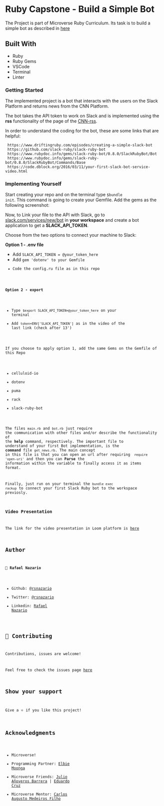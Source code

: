 # Ruby Capstone - Build a Simple Bot
>
The Project is part of Microverse Ruby Curriculum. Its task is to build a simple bot as described in [here](https://www.notion.so/Build-your-own-bot-ebd0d7ac5da240e5987720bdc83f38fa)

## Built With

- Ruby
- Ruby Gems
- VSCode
- Terminal
- Linter

### Getting Started

The implemented project is a bot that interacts with the users on the Slack Platform and returns news from the CNN Platform. 

The bot takes the API token to work on Slack and is implemented using the <strong>rss</strong> functionality of the page of the [CNN-rss](https://edition.cnn.com/services/rss/). 

In order to understand the coding for the bot, these are some links that are helpful:

     https://www.driftingruby.com/episodes/creating-a-simple-slack-bot
     https://github.com/slack-ruby/slack-ruby-bot
     https://www.rubydoc.info/gems/slack-ruby-bot/0.8.0/SlackRubyBot/Bot
     https://www.rubydoc.info/gems/slack-ruby-bot/0.8.0/SlackRubyBot/Commands/Base
     https://code.dblock.org/2016/03/11/your-first-slack-bot-service-video.html
>

### Implementing Yourself

Start creating your repo and on the terminal type <code>$bundle init</code>. This command is going to create your Gemfile. 
Add the gems as the following screenshot:


Now, to Link your file to the API with Slack, go to [slack.com/services/new/bot](https://slack.com/services/new/bot) in <strong>your workspace</strong> and create a bot application to get a <strong>SLACK_API_TOKEN</strong>.

Choose from the two options to connect your machine to Slack:

<strong>Option 1 - .env file</strong>
  - Add <code>SLACK_API_TOKEN = @your_token_here </code>
  - Add <code>gem 'dotenv' to your Gemfile
  - Code the config.ru file as in this repo

<strong>Option 2 - export</strong>
  - Type <code>$export SLACK_API_TOKEN=@your_token_here</code> on your terminal
  - Add <code>token=ENV['SLACK_API_TOKEN']</code> as in the video of the last link (check after 13')

If you choose to apply option 1, add the same Gems on the Gemfile of this Repo
  - celluloid-io
  - dotenv
  - puma
  - rack
  - slack-ruby-bot
  
The files <code>main.rb</code> and <code>bot.rb</code> just require the communication with other files and/or describe the functionality of the <strong>help</strong> command, respectively. 
The important file to understand of your first Bot implementation, is the <strong>command</strong> file <code>get_news.rb</code>. The main concept in this file is that you can open an url after requiring <code> require 'open-uri'</code> and then you can <strong>Parse</strong> the information within the variable to finally access it as items format.

Finally, just run on your terminal the <code>bundle exec rackup</code> to connect your first Slack Ruby bot to the workspace previosly. 

### Video Presentation

The link for the video presentation in Loom platform is [here](https://www.loom.com/share/f4e5f35127cd4adcb2c8661ec4e12e43)


## Author

👤 **Rafael Nazario**

- Github: [@rsnazario](https://github.com/rsnazario)
- Twitter: [@rsnazario](https://twitter.com/rsnazario)
- Linkedin: [Rafael Nazario](https://www.linkedin.com/in/rafael-nazario-692b8293/) 

## 🤝 Contributing

Contributions, issues are welcome!

Feel free to check the issues page [here](https://github.com/rsnazario/Capstone-Ruby-Bot/issues)

## Show your support

Give a ⭐️ if you like this project!

## Acknowledgments

- Microverse!
- Programming Partner: [Elbie Moonga](https://github.com/Elbie-em)
- Microverse Friends:  [Julio Añoveros Barrera](https://github.com/jubaan) | [Eduardo Cruz](https://github.com/EdCrux)
- Microverse Mentor:   [Carlos Augusto Medeiros Filho](https://github.com/camfilho)
